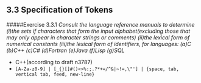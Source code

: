 3.3 Specification of Tokens
---------------------------------------------
#####Exercise 3.3.1
_Consult the language reference manuals to determine_ 
_(i)the sets if characters that form the input alphabet(excluding those that may only appear_
_in  character strings or comments)_
_(ii)the lexical form of numerical constants_
_(iii)the lexical form of identifiers, for languages:_
_(a)C  (b)C++  (c)C#  (d)Fortran  (e)Java (f)Lisp (g)SQL_
- C++(according to draft n3787)
 - `[A-Za-z0-9] | [_{}[]#()<>%:;.?*+=/^&|~!=,\"'] | {space, tab, vertical tab, feed, new-line}`
